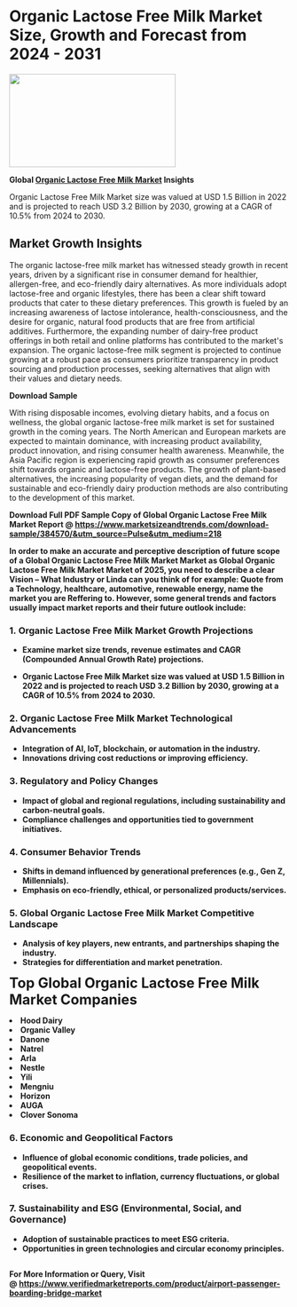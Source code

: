 <H1>Organic Lactose Free Milk Market Size, Growth and Forecast from 2024 - 2031</H1><img class="aligncenter size-medium wp-image-584254" src="https://thirdeyenews.in/wp-content/uploads/2024/09/Global-Market-Research-300x168.jpeg" alt="" width="300" height="168" /><p><strong>Global&nbsp;<a href="https://www.marketsizeandtrends.com/download-sample/384570/&amp;utm_source=Pulse&amp;utm_medium=218">Organic Lactose Free Milk Market</a> Insights</strong></p><p>Organic Lactose Free Milk Market size was valued at USD 1.5 Billion in 2022 and is projected to reach USD 3.2 Billion by 2030, growing at a CAGR of 10.5% from 2024 to 2030.</p><p><h2>Market Growth Insights</h2> <p>The organic lactose-free milk market has witnessed steady growth in recent years, driven by a significant rise in consumer demand for healthier, allergen-free, and eco-friendly dairy alternatives. As more individuals adopt lactose-free and organic lifestyles, there has been a clear shift toward products that cater to these dietary preferences. This growth is fueled by an increasing awareness of lactose intolerance, health-consciousness, and the desire for organic, natural food products that are free from artificial additives. Furthermore, the expanding number of dairy-free product offerings in both retail and online platforms has contributed to the market's expansion. The organic lactose-free milk segment is projected to continue growing at a robust pace as consumers prioritize transparency in product sourcing and production processes, seeking alternatives that align with their values and dietary needs.</p> <p><strong>Download Sample</strong></p> <p>With rising disposable incomes, evolving dietary habits, and a focus on wellness, the global organic lactose-free milk market is set for sustained growth in the coming years. The North American and European markets are expected to maintain dominance, with increasing product availability, product innovation, and rising consumer health awareness. Meanwhile, the Asia Pacific region is experiencing rapid growth as consumer preferences shift towards organic and lactose-free products. The growth of plant-based alternatives, the increasing popularity of vegan diets, and the demand for sustainable and eco-friendly dairy production methods are also contributing to the development of this market.</p> <p><strong></p><p><span class=""><strong>Download Full PDF Sample Copy of Global Organic Lactose Free Milk Market Report</strong> @ <a href="https://www.marketsizeandtrends.com/download-sample/384570/&amp;utm_source=Pulse&amp;utm_medium=218" target="_blank">https://www.marketsizeandtrends.com/download-sample/384570/&amp;utm_source=Pulse&amp;utm_medium=218</a></span></p><p>In order to make an accurate and perceptive description of future scope of a Global&nbsp;Organic Lactose Free Milk Market Market as Global&nbsp;Organic Lactose Free Milk Market Market of 2025, you need to describe a clear Vision &ndash; What Industry or Linda can you think of for example: Quote from a Technology, healthcare, automotive, renewable energy, name the market you are Reffering to. However, some general trends and factors usually impact market reports and their future outlook include:</p><h3>1.&nbsp;<strong>Organic Lactose Free Milk Market Growth Projections</strong></h3><ul><li>Examine market size trends, revenue estimates and CAGR (Compounded Annual Growth Rate) projections.</li><li><p>Organic Lactose Free Milk Market size was valued at USD 1.5 Billion in 2022 and is projected to reach USD 3.2 Billion by 2030, growing at a CAGR of 10.5% from 2024 to 2030.</p></li></ul><h3>2.&nbsp;<strong>Organic Lactose Free Milk Market Technological Advancements</strong></h3><ul><li>Integration of AI, IoT, blockchain, or automation in the industry.</li><li>Innovations driving cost reductions or improving efficiency.</li></ul><h3>3.&nbsp;<strong>Regulatory and Policy Changes</strong></h3><ul><li>Impact of global and regional regulations, including sustainability and carbon-neutral goals.</li><li>Compliance challenges and opportunities tied to government initiatives.</li></ul><h3>4.&nbsp;<strong>Consumer Behavior Trends</strong></h3><ul><li>Shifts in demand influenced by generational preferences (e.g., Gen Z, Millennials).</li><li>Emphasis on eco-friendly, ethical, or personalized products/services.</li></ul><h3>5.&nbsp;<strong>Global Organic Lactose Free Milk Market Competitive Landscape</strong></h3><ul><li>Analysis of key players, new entrants, and partnerships shaping the industry.</li><li>Strategies for differentiation and market penetration.</li></ul><p data-pm-slice="1 1 []"><span style="color: inherit; font-family: inherit; font-size: 25px;">Top Global Organic Lactose Free Milk Market Companies</span></p><div class="" data-test-id=""><p><li>Hood Dairy</li><li> Organic Valley</li><li> Danone</li><li> Natrel</li><li> Arla</li><li> Nestle</li><li> Yili</li><li> Mengniu</li><li> Horizon</li><li> AUGA</li><li> Clover Sonoma</li></p></div><h3>6.&nbsp;<strong>Economic and Geopolitical Factors</strong></h3><ul><li>Influence of global economic conditions, trade policies, and geopolitical events.</li><li>Resilience of the market to inflation, currency fluctuations, or global crises.</li></ul><h3>7.&nbsp;<strong>Sustainability and ESG (Environmental, Social, and Governance)</strong></h3><ul><li>Adoption of sustainable practices to meet ESG criteria.</li><li>Opportunities in green technologies and circular economy principles.</li></ul><h2><strong style="font-size: 14px;">For More Information or Query, Visit @&nbsp;</strong><a style="background-color: #ffffff; font-size: 14px;" href="https://www.marketsizeandtrends.com/report/organic-lactose-free-milk-market/" target="_blank">https://www.verifiedmarketreports.com/product/airport-passenger-boarding-bridge-market</a></h2>
